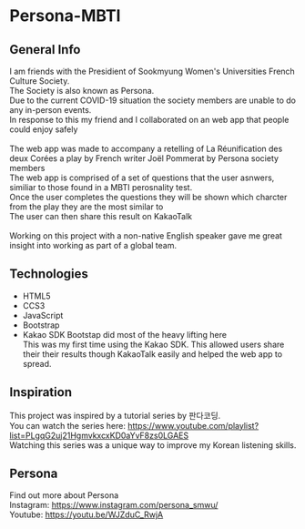 # Persona-MBTI

## General Info
I am friends with the Presidient of Sookmyung Women's Universities French Culture Society.<br>
The Society is also known as Persona.<br>
Due to the current COVID-19 situation the society members are unable to do any in-person events.<br>
In response to this my friend and I collaborated on an web app that people could enjoy safely<br>
<br>
The web app was made to accompany a retelling of La Réunification des deux Corées a play by French writer Joël Pommerat by Persona society members<br>
The web app is comprised of a set of questions that the user asnwers, similiar to those found in a MBTI perosnality test.<br>
Once the user completes the questions they will be shown which charcter from the play they are the most similar to<br>
The user can then share this result on KakaoTalk<br>
<br>
Working on this project with a non-native English speaker gave me great insight into working as part of a global team.

## Technologies
* HTML5 
* CCS3
* JavaScript
* Bootstrap
* Kakao SDK
Bootstap did most of the heavy lifting here<br>
This was my first time using the Kakao SDK. This allowed users share their their results though KakaoTalk easily and helped the web app to spread.

## Inspiration
This project was inspired by a tutorial series by 판다코딩.<br>
You can watch the series here: https://www.youtube.com/playlist?list=PLgqG2uj21HgmvkxcxKD0aYvF8zs0LGAES <br>
Watching this series was a unique way to improve my Korean listening skills.

## Persona
Find out more about Persona<br>
Instagram: https://www.instagram.com/persona_smwu/ <br>
Youtube: https://youtu.be/WJZduC_RwjA
